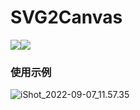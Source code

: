 # SVG2Canvas

![](https://img.shields.io/badge/SVG2canvas-ver0.0.5-lightgrey)![](https://img.shields.io/badge/build-success-success)









### 使用示例

![iShot_2022-09-07_11.57.35](http://img.chenzian.com/uPic/iShot_2022-08-16_17.52.54_2022_08_16_17_53_15_2022_08_16_17_53_19.gif)
